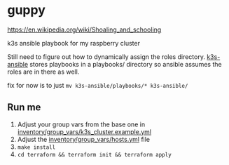 # guppy

https://en.wikipedia.org/wiki/Shoaling_and_schooling

k3s ansible playbook for my raspberry cluster

Still need to figure out how to dynamically assign the roles directory. [k3s-ansible](https://github.com/k3s-io/k3s-ansible) stores playbooks in a playbooks/ directory so ansible assumes the roles are in there as well.

fix for now is to just `mv k3s-ansible/playbooks/* k3s-ansible/`

## Run me
1. Adjust your group vars from the base one in [inventory/group_vars/k3s_cluster.example.yml](inventory/group_vars/k3s_cluster.example.yml)
2. Adjust the [inventory/group_vars/hosts.yml](inventory/group_vars/hosts.yml) file
3. `make install`
4. `cd terraform && terraform init && terraform apply`